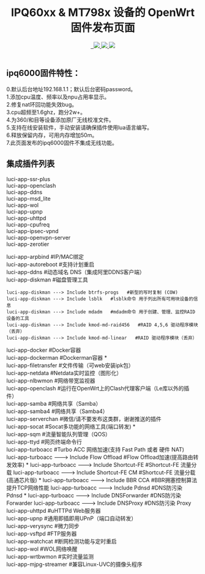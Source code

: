 <div align="center">
  <h1 align="center">
     IPQ60xx & MT798x 设备的 OpenWrt 固件发布页面
  </h1>
<a href="/LICENSE">
    <img src="https://img.shields.io/github/license/sdf8057/cloudbuild?style=flat&a=1" alt="">
  </a>
  <a href="https://github.com/sdf8057/cloudbuild/pulls">
    <img src="https://img.shields.io/badge/PRs-welcome-brightgreen.svg?style=flat" alt="">
  </a><a href="https://github.com/sdf8057/cloudbuild/issues/new">
    <img src="https://img.shields.io/badge/Issues-welcome-brightgreen.svg?style=flat">
  </a><a href="https://github.com/sdf8057/cloudbuild/releases">
    <img src="https://img.shields.io/github/release/sdf8057/cloudbuild.svg?style=flat">
  </a><a href="hhttps://github.com/sdf8057/cloudbuild/releases">
    <img src="https://img.shields.io/github/downloads/sdf8057/cloudbuild/total?style=flat&?">
  </a>
</div>
<br>

## ipq6000固件特性：  
0.默认后台地址192.168.1.1；默认后台密码password。  
1.添加cpu温度、频率以及npu占用率显示。  
2.修复nat环回功能失效bug。  
3.cpu超频至1.6ghz，跑分2w+。  
4.为360/和目等设备添加原厂无线校准文件。  
5.支持在线安装软件，手动安装请确保插件使用lua语言编写。  
6.释放保留内存，可用内存增加50m。  
7.此页面发布的ipq6000固件不集成无线功能。  

## 集成插件列表
luci-app-ssr-plus  
luci-app-openclash  
luci-app-ddns  
luci-app-msd_lite  
luci-app-wol  
luci-app-upnp  
luci-app-uhttpd  
luci-app-cpufreq  
luci-app-ipsec-vpnd  
luci-app-openvpn-server  
luci-app-zerotier  


luci-app-arpbind  #IP/MAC绑定  
luci-app-autoreboot  #支持计划重启  
luci-app-ddns   #动态域名 DNS（集成阿里DDNS客户端）  
luci-app-diskman   #磁盘管理工具  

    luci-app-diskman ---> Include btrfs-progs   #新型的写时复制 (COW)
    luci-app-diskman ---> Include lsblk   #lsblk命令 用于列出所有可用块设备的信息
    luci-app-diskman ---> Include mdadm   #mdadm命令 用于创建、管理、监控RAID设备的工具
    luci-app-diskman ---> Include kmod-md-raid456   #RAID 4,5,6 驱动程序模块（丢弃）
    luci-app-diskman ---> Include kmod-md-linear   #RAID 驱动程序模块（丢弃）
luci-app-docker  #Docker容器  
luci-app-dockerman  #Dockerman容器  *  
luci-app-filetransfer  #文件传输（可web安装ipk包）  
      luci-app-netdata  #Netdata实时监控（图形化）  
luci-app-nlbwmon   #网络带宽监视器  
luci-app-openclash  #运行在OpenWrt上的Clash代理客户端（Le库以外的插件）  
luci-app-samba   #网络共享（Samba）  
luci-app-samba4   #网络共享（Samba4）  
luci-app-serverchan   #微信/请不要发布这类群，谢谢推送的插件  
luci-app-socat  #Socat多功能的网络工具(端口转发)   *  
luci-app-sqm  #流量智能队列管理（QOS）  
luci-app-ttyd   #网页终端命令行  
luci-app-turboacc   #Turbo ACC 网络加速(支持 Fast Path 或者 硬件 NAT)  
    luci-app-turboacc ---> Include Flow Offload   #Flow Offload加速(提高路由转发效率)  *
    luci-app-turboacc ---> Include Shortcut-FE  #Shortcut-FE 流量分载
    luci-app-turboacc ---> Include Shortcut-FE CM   #Shortcut-FE 流量分载(高通芯片版)  *
    luci-app-turboacc ---> Include BBR CCA  #BBR拥塞控制算法提升TCP网络性能
    luci-app-turboacc ---> Include Pdnsd   #DNS防污染 Pdnsd  *
    luci-app-turboacc ---> Include DNSForwarder  #DNS防污染 Forwarder
    luci-app-turboacc ---> Include DNSProxy  #DNS防污染 Proxy
luci-app-uhttpd  #uHTTPd Web服务器  
luci-app-upnp   #通用即插即用UPnP（端口自动转发）  
luci-app-verysync  #微力同步  
luci-app-vsftpd  #FTP服务器  
luci-app-watchcat  #断网检测功能与定时重启  
luci-app-wol   #WOL网络唤醒  
luci-app-wrtbwmon  #实时流量监测  
luci-app-mjpg-streamer   #兼容Linux-UVC的摄像头程序  
